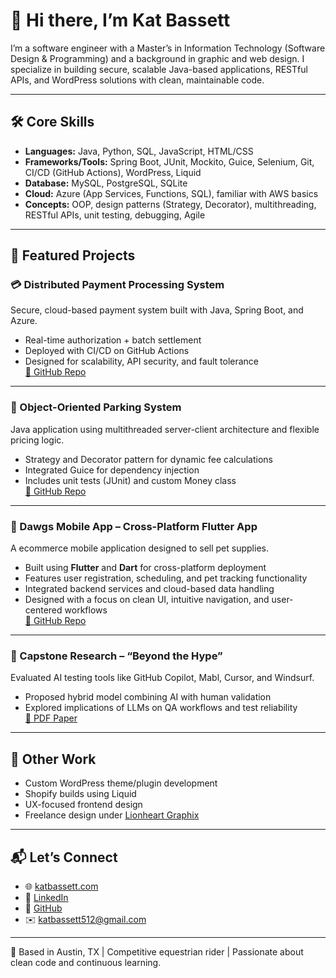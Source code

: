 # 👋 Hi there, I’m Kat Bassett

I’m a software engineer with a Master’s in Information Technology (Software Design & Programming) and a background in graphic and web design. I specialize in building secure, scalable Java-based applications, RESTful APIs, and WordPress solutions with clean, maintainable code.

---

## 🛠️ Core Skills
- **Languages:** Java, Python, SQL, JavaScript, HTML/CSS
- **Frameworks/Tools:** Spring Boot, JUnit, Mockito, Guice, Selenium, Git, CI/CD (GitHub Actions), WordPress, Liquid
- **Database:** MySQL, PostgreSQL, SQLite
- **Cloud:** Azure (App Services, Functions, SQL), familiar with AWS basics
- **Concepts:** OOP, design patterns (Strategy, Decorator), multithreading, RESTful APIs, unit testing, debugging, Agile

---

## 🚀 Featured Projects

### 💳 Distributed Payment Processing System  
Secure, cloud-based payment system built with Java, Spring Boot, and Azure.  
- Real-time authorization + batch settlement  
- Deployed with CI/CD on GitHub Actions  
- Designed for scalability, API security, and fault tolerance  
[🔗 GitHub Repo](https://github.com/katbassett/AzurePaymentApp)

---

### 🚗 Object-Oriented Parking System  
Java application using multithreaded server-client architecture and flexible pricing logic.  
- Strategy and Decorator pattern for dynamic fee calculations  
- Integrated Guice for dependency injection  
- Includes unit tests (JUnit) and custom Money class  
[🔗 GitHub Repo](https://github.com/katbassett/Portfolio/tree/main/ParkingLot%209)

---


### 🐾 Dawgs Mobile App – Cross-Platform Flutter App  
A ecommerce mobile application designed to sell pet supplies.  
- Built using **Flutter** and **Dart** for cross-platform deployment  
- Features user registration, scheduling, and pet tracking functionality  
- Integrated backend services and cloud-based data handling  
- Designed with a focus on clean UI, intuitive navigation, and user-centered workflows  
[🔗 GitHub Repo](https://github.com/katbassett/Portfolio/tree/main/lib) 

---

### 🧠 Capstone Research – “Beyond the Hype”  
Evaluated AI testing tools like GitHub Copilot, Mabl, Cursor, and Windsurf.  
- Proposed hybrid model combining AI with human validation  
- Explored implications of LLMs on QA workflows and test reliability  
[📄 PDF Paper](https://github.com/katbassett/Capstone-AI-Testing)

---

## 🎨 Other Work
- Custom WordPress theme/plugin development  
- Shopify builds using Liquid  
- UX-focused frontend design  
- Freelance design under [Lionheart Graphix](https://www.lionheartgraphix.com/)

---

## 📬 Let’s Connect
- 🌐 [katbassett.com](https://www.katbassett.com/)  
- 💼 [LinkedIn](https://www.linkedin.com/in/kat-bassett-8798b6184/)  
- 🐙 [GitHub](https://github.com/katbassett)  
- ✉️ katbassett512@gmail.com

---

📍 Based in Austin, TX | Competitive equestrian rider | Passionate about clean code and continuous learning.
